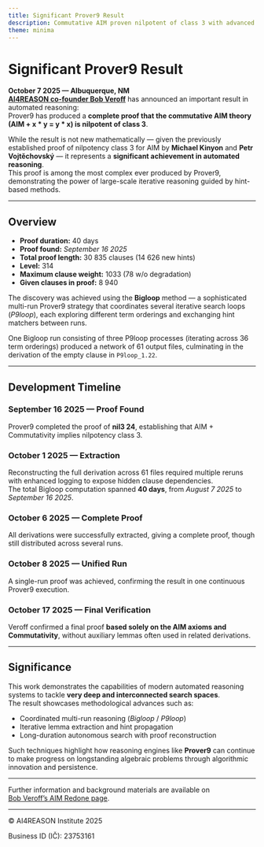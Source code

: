 ```yaml
---
title: Significant Prover9 Result
description: Commutative AIM proven nilpotent of class 3 with advanced Prover9 methods
theme: minima
---
```


# Significant Prover9 Result

**October 7 2025 — Albuquerque, NM**  
**[AI4REASON co-founder Bob Veroff](https://www.cs.unm.edu/~veroff/)** has announced an important result in automated reasoning:  
Prover9 has produced a **complete proof that the commutative AIM theory (AIM + x * y = y * x) is nilpotent of class 3**.

While the result is not new mathematically — given the previously established proof of nilpotency class 3 for AIM by **Michael Kinyon** and **Petr Vojtěchovský** — it represents a **significant achievement in automated reasoning**.  
This proof is among the most complex ever produced by Prover9, demonstrating the power of large-scale iterative reasoning guided by hint-based methods.

---

## Overview

- **Proof duration:** 40 days  
- **Proof found:** *September 16 2025*  
- **Total proof length:** 30 835 clauses (14 626 new hints)  
- **Level:** 314  
- **Maximum clause weight:** 1033 (78 w/o degradation)  
- **Given clauses in proof:** 8 940  

The discovery was achieved using the **Bigloop** method — a sophisticated multi-run Prover9 strategy that coordinates several iterative search loops (*P9loop*), each exploring different term orderings and exchanging hint matchers between runs.  

One Bigloop run consisting of three P9loop processes (iterating across 36 term orderings) produced a network of 61 output files, culminating in the derivation of the empty clause in `P9loop_1.22`.

---

## Development Timeline

### September 16 2025 — Proof Found  
Prover9 completed the proof of **nil3 24**, establishing that AIM + Commutativity implies nilpotency class 3.

### October 1 2025 — Extraction  
Reconstructing the full derivation across 61 files required multiple reruns with enhanced logging to expose hidden clause dependencies.  
The total Bigloop computation spanned **40 days**, from *August 7 2025* to *September 16 2025*.

### October 6 2025 — Complete Proof  
All derivations were successfully extracted, giving a complete proof, though still distributed across several runs.

### October 8 2025 — Unified Run  
A single-run proof was achieved, confirming the result in one continuous Prover9 execution.

### October 17 2025 — Final Verification  
Veroff confirmed a final proof **based solely on the AIM axioms and Commutativity**, without auxiliary lemmas often used in related derivations.

---

## Significance

This work demonstrates the capabilities of modern automated reasoning systems to tackle **very deep and interconnected search spaces**.  
The result showcases methodological advances such as:  
- Coordinated multi-run reasoning (*Bigloop* / *P9loop*)  
- Iterative lemma extraction and hint propagation  
- Long-duration autonomous search with proof reconstruction  

Such techniques highlight how reasoning engines like **Prover9** can continue to make progress on longstanding algebraic problems through algorithmic innovation and persistence.

---

Further information and background materials are available on  
[Bob Veroff’s AIM Redone page](https://www.cs.unm.edu/~veroff/AIM_REDONE/).

---

© AI4REASON Institute 2025  

Business ID (IČ): 23753161